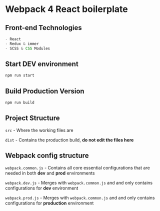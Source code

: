 # Webpack 4 React boilerplate

## Front-end Technologies
```javascript
- React
- Redux & immer
- SCSS & CSS Modules
```

## Start DEV environment

```javascript
npm run start
```

## Build Production Version

```javascript
npm run build
```

## Project Structure

`src` - Where the working files are

`dist` - Contains the production build, **do not edit the files here**

## Webpack config structure

`webpack.common.js` - Contains all core essential configurations that are needed in both **dev** and **prod** environments

`webpack.dev.js` - Merges with `webpack.common.js` and and only contains configurations for **dev** environment

`webpack.prod.js` - Merges with `webpack.common.js` and and only contains configurations for **production** environment
